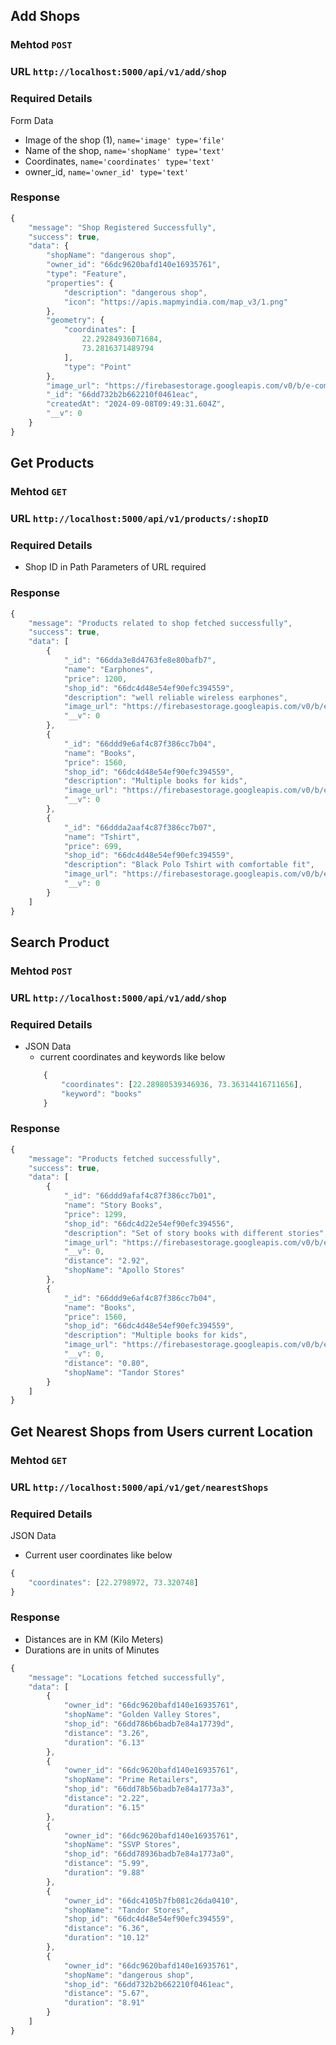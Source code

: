 
## Add Shops
### Mehtod `POST` 
### URL `http://localhost:5000/api/v1/add/shop`

### Required Details
Form Data
- Image of the shop (1), `name='image' type='file'`
- Name of the shop, `name='shopName' type='text'`
- Coordinates, `name='coordinates' type='text'`
- owner_id, `name='owner_id' type='text'`

### Response 
```javascript
{
    "message": "Shop Registered Successfully",
    "success": true,
    "data": {
        "shopName": "dangerous shop",
        "owner_id": "66dc9620bafd140e16935761",
        "type": "Feature",
        "properties": {
            "description": "dangerous shop",
            "icon": "https://apis.mapmyindia.com/map_v3/1.png"
        },
        "geometry": {
            "coordinates": [
                22.29284936071684,
                73.2816371489794
            ],
            "type": "Point"
        },
        "image_url": "https://firebasestorage.googleapis.com/v0/b/e-commerce-af37e.appspot.com/o/images%2F1725788970469?alt=media&token=00513a6c-3a43-4809-a5af-9d914e2f4f59",
        "_id": "66dd732b2b662210f0461eac",
        "createdAt": "2024-09-08T09:49:31.604Z",
        "__v": 0
    }
}
```
## Get Products
### Mehtod `GET` 
### URL `http://localhost:5000/api/v1/products/:shopID`

### Required Details
- Shop ID in Path Parameters of URL required

### Response 
```javascript
{
    "message": "Products related to shop fetched successfully",
    "success": true,
    "data": [
        {
            "_id": "66dda3e8d4763fe8e80bafb7",
            "name": "Earphones",
            "price": 1200,
            "shop_id": "66dc4d48e54ef90efc394559",
            "description": "well reliable wireless earphones",
            "image_url": "https://firebasestorage.googleapis.com/v0/b/e-commerce-af37e.appspot.com/o/shops_images%2F1725801447732?alt=media&token=c772b28f-2f16-4566-af6c-a24f992c6f32",
            "__v": 0
        },
        {
            "_id": "66ddd9e6af4c87f386cc7b04",
            "name": "Books",
            "price": 1560,
            "shop_id": "66dc4d48e54ef90efc394559",
            "description": "Multiple books for kids",
            "image_url": "https://firebasestorage.googleapis.com/v0/b/e-commerce-af37e.appspot.com/o/shops_images%2F1725815269695?alt=media&token=4d9594ed-361a-4b48-b1bd-854074c9b7b3",
            "__v": 0
        },
        {
            "_id": "66ddda2aaf4c87f386cc7b07",
            "name": "Tshirt",
            "price": 699,
            "shop_id": "66dc4d48e54ef90efc394559",
            "description": "Black Polo Tshirt with comfortable fit",
            "image_url": "https://firebasestorage.googleapis.com/v0/b/e-commerce-af37e.appspot.com/o/shops_images%2F1725815337772?alt=media&token=d5a9dc2e-3d62-4ab6-b77f-adf2cda89b11",
            "__v": 0
        }
    ]
}
```

## Search Product
### Mehtod `POST` 
### URL `http://localhost:5000/api/v1/add/shop`

### Required Details
- JSON Data
    - current coordinates and keywords like below
    ```javascript
        {
            "coordinates": [22.28980539346936, 73.36314416711656],
            "keyword": "books"
        }
    ```

### Response 
```javascript
{
    "message": "Products fetched successfully",
    "success": true,
    "data": [
        {
            "_id": "66ddd9afaf4c87f386cc7b01",
            "name": "Story Books",
            "price": 1299,
            "shop_id": "66dc4d22e54ef90efc394556",
            "description": "Set of story books with different stories",
            "image_url": "https://firebasestorage.googleapis.com/v0/b/e-commerce-af37e.appspot.com/o/shops_images%2F1725815215122?alt=media&token=e6f42798-c1db-4d5d-b2ee-863efbd33533",
            "__v": 0,
            "distance": "2.92",
            "shopName": "Apollo Stores"
        },
        {
            "_id": "66ddd9e6af4c87f386cc7b04",
            "name": "Books",
            "price": 1560,
            "shop_id": "66dc4d48e54ef90efc394559",
            "description": "Multiple books for kids",
            "image_url": "https://firebasestorage.googleapis.com/v0/b/e-commerce-af37e.appspot.com/o/shops_images%2F1725815269695?alt=media&token=4d9594ed-361a-4b48-b1bd-854074c9b7b3",
            "__v": 0,
            "distance": "0.80",
            "shopName": "Tandor Stores"
        }
    ]
}
```

## Get Nearest Shops from Users current Location
### Mehtod `GET` 
### URL `http://localhost:5000/api/v1/get/nearestShops`
### Required Details
JSON Data
- Current user coordinates like below
```javascript
{
    "coordinates": [22.2798972, 73.320748]
}
```

### Response 
- Distances are in KM (Kilo Meters)
- Durations are in units of Minutes
```javascript
{
    "message": "Locations fetched successfully",
    "data": [
        {
            "owner_id": "66dc9620bafd140e16935761",
            "shopName": "Golden Valley Stores",
            "shop_id": "66dd786b6badb7e84a17739d",
            "distance": "3.26",
            "duration": "6.13"
        },
        {
            "owner_id": "66dc9620bafd140e16935761",
            "shopName": "Prime Retailers",
            "shop_id": "66dd78b56badb7e84a1773a3",
            "distance": "2.22",
            "duration": "6.15"
        },
        {
            "owner_id": "66dc9620bafd140e16935761",
            "shopName": "SSVP Stores",
            "shop_id": "66dd78936badb7e84a1773a0",
            "distance": "5.99",
            "duration": "9.88"
        },
        {
            "owner_id": "66dc4105b7fb081c26da0410",
            "shopName": "Tandor Stores",
            "shop_id": "66dc4d48e54ef90efc394559",
            "distance": "6.36",
            "duration": "10.12"
        },
        {
            "owner_id": "66dc9620bafd140e16935761",
            "shopName": "dangerous shop",
            "shop_id": "66dd732b2b662210f0461eac",
            "distance": "5.67",
            "duration": "8.91"
        }
    ]
}
```

